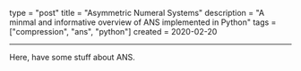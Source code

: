 type = "post"
title = "Asymmetric Numeral Systems"
description = "A minmal and informative overview of ANS implemented in Python"
tags = ["compression", "ans", "python"]
created = 2020-02-20

---

Here, have some stuff about ANS.
